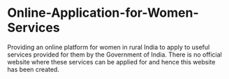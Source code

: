 # Online-Application-for-Women-Services
Providing an online platform for women in rural India to apply to useful services provided for them by the Government of India. There is no official website where these services can be applied for and hence this website has been created.
